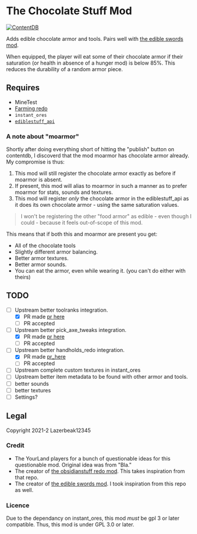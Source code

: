 # The Chocolate Stuff Mod

[![ContentDB](https://content.minetest.net/packages/lazerbeak12345/chocolatestuff/shields/downloads/)](https://content.minetest.net/packages/lazerbeak12345/chocolatestuff/)

Adds edible chocolate armor and tools. Pairs well with
[the edible swords mod][the_edible_swords_mod].

When equipped, the player will eat some of their chocolate armor if their
saturation (or health in absence of a hunger mod) is below 85%. This reduces the
durability of a random armor piece.

[the_edible_swords_mod]: https://content.minetest.net/packages/GamingAssociation39/edible_swords/

## Requires

- MineTest <!--TODO what version?-->
- [Farming redo](https://content.minetest.net/packages/TenPlus1/farming/)
- `instant_ores`
- [`ediblestuff_api`](https://github.com/Lazerbeak12345/ediblestuff_api)

### A note about "moarmor"

Shortly after doing everything short of hitting the "publish" button on
contentdb, I discoverd that the mod moarmor has chocolate armor already. My
compromise is thus:

1. This mod will still register the chocolate armor exactly as before if moarmor
is absent.
2. If present, this mod will alias to moarmor in such a manner as to prefer
moarmor for stats, sounds and textures.
3. This mod will register _only_ the chocolate armor in the ediblestuff_api as
it does its own chocolate armor - using the same saturation values.

> I won't be registering the other "food armor" as edible - even though I
> could - because it feels out-of-scope of this mod.

This means that if both this and moarmor are present you get:

- All of the chocolate tools
- Slightly different armor balancing.
- Better armor textures.
- Better armor sounds.
- You can eat the armor, even while wearing it. (you can't do either with
theirs)

## TODO

- [ ] Upstream better toolranks integration.
  - [x] PR made [pr here](https://notabug.org/Piezo_/instant_ores/pulls/1)
  - [ ] PR accepted
- [ ] Upstream better pick_axe_tweaks integration.
  - [x] PR made [pr here](https://notabug.org/Piezo_/instant_ores/pulls/3)
  - [ ] PR accepted
- [ ] Upstream better handholds_redo integration.
  - [x] PR made [pr_here](https://notabug.org/Piezo_/instant_ores/pulls/4)
  - [ ] PR accepted
- [ ] Upstream complete custom textures in instant_ores
- [ ] Upstream better item metadata to be found with other armor and tools.
- [ ] better sounds
- [ ] better textures
- [ ] Settings?

## Legal

Copyright 2021-2 Lazerbeak12345

### Credit

- The YourLand players for a bunch of questionable ideas for this questionable mod. Original idea was from "Bla."
- The creator of [the obsidianstuff redo mod](https://github.com/OgelGames/obsidianstuff). This takes inspiration from that repo.
- The creator of [the edible swords mod][the_edible_swords_mod]. I took inspiration from this repo as well.

### Licence

Due to the dependancy on instant_ores, this mod _must_ be gpl 3 or later compatible. Thus, this mod is under GPL 3.0 or later.
